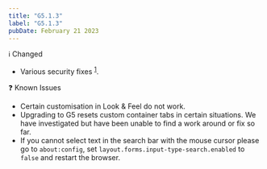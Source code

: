 ```yaml
---
title: "G5.1.3"
label: "G5.1.3"
pubDate: February 21 2023
---
```


ℹ️ Changed

* Various security fixes <sup>[1](https://www.mozilla.org/en-US/security/advisories/mfsa2023-06/)</sup>.

❓ Known Issues


* Certain customisation in Look & Feel do not work.
* Upgrading to G5 resets custom container tabs in certain situations. We have investigated but have been unable to find a work around or fix so far.
* If you cannot select text in the search bar with the mouse cursor please go to `about:config`, set `layout.forms.input-type-search.enabled` to `false` and restart the browser.
